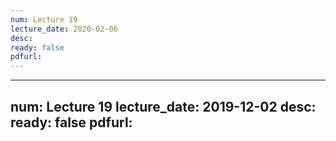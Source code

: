 ```yaml
---
num: Lecture 19
lecture_date: 2020-02-06
desc:
ready: false
pdfurl:
---
```


---
num: Lecture 19
lecture_date: 2019-12-02
desc:
ready: false
pdfurl:
---
